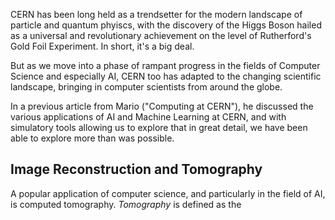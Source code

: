 CERN has been long held as a trendsetter for the modern landscape of particle and quantum phyiscs, with the discovery of the Higgs Boson hailed as a universal and revolutionary achievement on the level of Rutherford's Gold Foil Experiment. In short, it's a big deal.

But as we move into a phase of rampant progress in the fields of Computer Science and especially AI, CERN too has adapted to the changing scientific landscape, bringing in computer scientists from around the globe.

In a previous article from Mario ("Computing at CERN"), he discussed the various applications of AI and Machine Learning at CERN, and with simulatory tools allowing us to explore that in great detail, we have been able to explore more than was possible.

## Image Reconstruction and Tomography

A popular application of computer science, and particularly in the field of AI, is computed tomography. _Tomography_ is defined as the 




